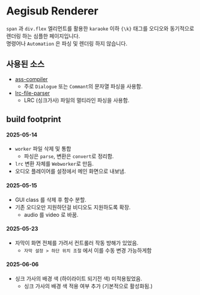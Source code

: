 # Aegisub Renderer
`span` 과 `div.flex` 엘리먼트를 활용한 `karaoke` 이하 `{\k}` 태그를 오디오와 동기적으로 렌더링 하는 심플한 페이지입니다.  
명령어나 `Automation` 은 파싱 및 렌더링 하지 않습니다.

## 사용된 소스
- [ass-compiler](https://github.com/weizhenye/ass-compiler)
    - 주로 `Dialogue` 또는 `Commant`의 문자열 파싱을 사용함.
- [lrc-file-parser](https://github.com/lyswhut/lrc-file-parser)
    - LRC (싱크가사) 파일의 멀티라인 파싱을 사용함.

## build footprint
#### 2025-05-14
- `worker` 파일 삭제 및 통합
    - 파싱은 `parse`, 변환은 `convert`로 정리함.
- `lrc` 변환 자체를 `Webworker`로 만듬.
- 오디오 플레이어를 설정에서 메인 화면으로 내보냄.
#### 2025-05-15
- GUI class 를 삭제 후 함수 분할.
- 기존 오디오만 지원하던걸 비디오도 지원하도록 확장.
    - audio 를 video 로 바꿈.
#### 2025-05-23
- 자막이 화면 전체를 가려서 컨트롤러 작동 방해가 있었음.
    - `자막 설정 > 하단 위치 조절` 에서 이를 수동 변경 가능하게함
#### 2025-06-06
- 싱크 가사의 배경 색 (하이라이트 되기전 색) 미적용됬었음.
    - 싱크 가사의 배경 색 적용 여부 추가 (기본적으로 활성화됨.)